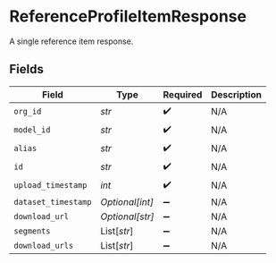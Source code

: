# ReferenceProfileItemResponse

A single reference item response.


## Fields

| Field               | Type                | Required            | Description         |
| ------------------- | ------------------- | ------------------- | ------------------- |
| `org_id`            | *str*               | :heavy_check_mark:  | N/A                 |
| `model_id`          | *str*               | :heavy_check_mark:  | N/A                 |
| `alias`             | *str*               | :heavy_check_mark:  | N/A                 |
| `id`                | *str*               | :heavy_check_mark:  | N/A                 |
| `upload_timestamp`  | *int*               | :heavy_check_mark:  | N/A                 |
| `dataset_timestamp` | *Optional[int]*     | :heavy_minus_sign:  | N/A                 |
| `download_url`      | *Optional[str]*     | :heavy_minus_sign:  | N/A                 |
| `segments`          | List[*str*]         | :heavy_minus_sign:  | N/A                 |
| `download_urls`     | List[*str*]         | :heavy_minus_sign:  | N/A                 |